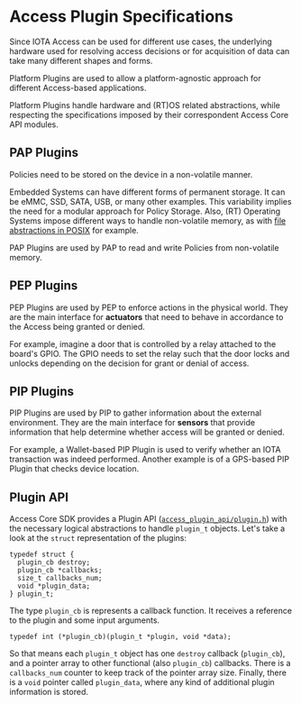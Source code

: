 # Access Plugin Specifications

Since IOTA Access can be used for different use cases, the underlying hardware used for resolving access decisions or for acquisition of data can take many different shapes and forms.

Platform Plugins are used to allow a platform-agnostic approach for different Access-based applications.

Platform Plugins handle hardware and (RT)OS related abstractions, while respecting the specifications imposed by their correspondent Access Core API modules.

## PAP Plugins
Policies need to be stored on the device in a non-volatile manner.

Embedded Systems can have different forms of permanent storage. It can be eMMC, SSD, SATA, USB, or many other examples. This variability implies the need for a modular approach for Policy Storage. Also, (RT) Operating Systems impose different ways to handle non-volatile memory, as with [file abstractions in POSIX](/portability/os/posix/posix.h) for example.

PAP Plugins are used by PAP to read and write Policies from non-volatile memory.

## PEP Plugins
PEP Plugins are used by PEP to enforce actions in the physical world. They are the main interface for **actuators** that need to behave in accordance to the Access being granted or denied.

For example, imagine a door that is controlled by a relay attached to the board's GPIO. The GPIO needs to set the relay such that the door locks and unlocks depending on the decision for grant or denial of access.

## PIP Plugins
PIP Plugins are used by PIP to gather information about the external environment. They are the main interface for **sensors** that provide information that help determine whether access will be granted or denied.

For example, a Wallet-based PIP Plugin is used to verify whether an IOTA transaction was indeed performed. Another example is of a GPS-based PIP Plugin that checks device location.

## Plugin API

Access Core SDK provides a Plugin API ([`access_plugin_api/plugin.h`](https://github.com/iotaledger/access-sdk/blob/master/access_plugins_api/plugin.h)) with the necessary logical abstractions to
handle `plugin_t` objects. Let's take a look at the `struct` representation of the plugins:
```
typedef struct {
  plugin_cb destroy;
  plugin_cb *callbacks;
  size_t callbacks_num;
  void *plugin_data;
} plugin_t;
```

The type `plugin_cb` is represents a callback function. It receives a reference to the plugin and some input arguments.
```
typedef int (*plugin_cb)(plugin_t *plugin, void *data);
```

So that means each `plugin_t` object has one `destroy` callback (`plugin_cb`), and a pointer array to other functional (also `plugin_cb`) callbacks. There is a `callbacks_num` counter to keep track of the pointer array size. Finally, there is a `void` pointer called `plugin_data`, where any kind of additional plugin information is stored.
